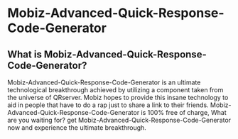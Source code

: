 # Mobiz-Advanced-Quick-Response-Code-Generator
## What is Mobiz-Advanced-Quick-Response-Code-Generator?
Mobiz-Advanced-Quick-Response-Code-Generator is an ultimate technological breakthrough achieved by utilizing a component taken from the universe of QRserver. Mobiz hopes to provide this insane technology to aid in people that have to do a rap just to share a link to their friends. Mobiz-Advanced-Quick-Response-Code-Generator is 100% free of charge, What are you waiting for? get Mobiz-Advanced-Quick-Response-Code-Generator now and experience the ultimate breakthrough.
